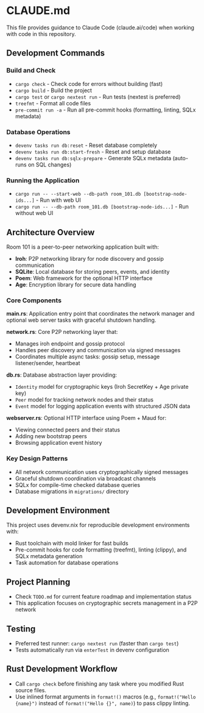# CLAUDE.md

This file provides guidance to Claude Code (claude.ai/code) when working with code in this repository.

## Development Commands

### Build and Check
- `cargo check` - Check code for errors without building (fast)
- `cargo build` - Build the project
- `cargo test` or `cargo nextest run` - Run tests (nextest is preferred)
- `treefmt` - Format all code files
- `pre-commit run -a` - Run all pre-commit hooks (formatting, linting, SQLx metadata)

### Database Operations
- `devenv tasks run db:reset` - Reset database completely
- `devenv tasks run db:start-fresh` - Reset and setup database
- `devenv tasks run db:sqlx-prepare` - Generate SQLx metadata (auto-runs on SQL changes)

### Running the Application
- `cargo run -- --start-web --db-path room_101.db [bootstrap-node-ids...]` - Run with web UI
- `cargo run -- --db-path room_101.db [bootstrap-node-ids...]` - Run without web UI

## Architecture Overview

Room 101 is a peer-to-peer networking application built with:
- **Iroh**: P2P networking library for node discovery and gossip communication
- **SQLite**: Local database for storing peers, events, and identity
- **Poem**: Web framework for the optional HTTP interface
- **Age**: Encryption library for secure data handling

### Core Components

**main.rs**: Application entry point that coordinates the network manager and optional web server tasks with graceful shutdown handling.

**network.rs**: Core P2P networking layer that:
- Manages iroh endpoint and gossip protocol
- Handles peer discovery and communication via signed messages
- Coordinates multiple async tasks: gossip setup, message listener/sender, heartbeat

**db.rs**: Database abstraction layer providing:
- `Identity` model for cryptographic keys (Iroh SecretKey + Age private key)
- `Peer` model for tracking network nodes and their status
- `Event` model for logging application events with structured JSON data

**webserver.rs**: Optional HTTP interface using Poem + Maud for:
- Viewing connected peers and their status
- Adding new bootstrap peers
- Browsing application event history

### Key Design Patterns
- All network communication uses cryptographically signed messages
- Graceful shutdown coordination via broadcast channels
- SQLx for compile-time checked database queries
- Database migrations in `migrations/` directory

## Development Environment

This project uses devenv.nix for reproducible development environments with:
- Rust toolchain with mold linker for fast builds
- Pre-commit hooks for code formatting (treefmt), linting (clippy), and SQLx metadata generation
- Task automation for database operations

## Project Planning
- Check `TODO.md` for current feature roadmap and implementation status
- This application focuses on cryptographic secrets management in a P2P network

## Testing
- Preferred test runner: `cargo nextest run` (faster than `cargo test`)
- Tests automatically run via `enterTest` in devenv configuration

## Rust Development Workflow
- Call `cargo check` before finishing any task where you modified Rust source files.
- Use inlined format arguments in `format!()` macros (e.g., `format!("Hello {name}")` instead of `format!("Hello {}", name)`) to pass clippy linting.

